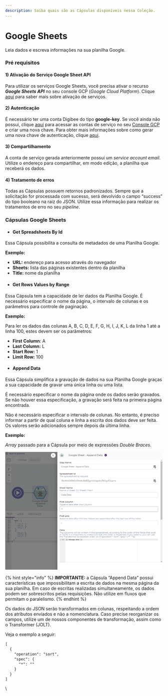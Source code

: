 ```yaml
---
description: Saiba quais são as Cápsulas disponíveis nessa Coleção.
---
```


# Google Sheets

Leia dados e escreva informações na sua planilha Google.

### Pré requisitos <a href="#h_2a61515a36" id="h_2a61515a36"></a>

#### 1) Ativação do Serviço Google Sheet API <a href="#h_a711816954" id="h_a711816954"></a>

Para utilizar os serviços Google Sheets, você precisa ativar o recurso _**Google Sheets API**_ no seu console GCP (_Google Cloud Platform_). Clique [aqui](https://cloud.google.com/service-usage/docs/enable-disable) para saber mais sobre ativação de serviços.

#### 2) Autenticação <a href="#h_3ac164272d" id="h_3ac164272d"></a>

É necessário ter uma conta Digibee do tipo **google-key**. Se você ainda não possui, clique [aqui](https://console.cloud.google.com/iam-admin/serviceaccounts?hl=pt-br) para acessar as contas de serviço no seu [Console GCP](https://console.cloud.google.com/iam-admin/serviceaccounts?hl=pt-br) e criar uma nova chave. Para obter mais informações sobre como gerar uma nova chave de autenticação, clique [aqui](https://cloud.google.com/iam/docs/creating-managing-service-account-keys?hl=pt-br#iam-service-account-keys-list-console).

#### 3) Compartilhamento <a href="#h_75f8b6b3cc" id="h_75f8b6b3cc"></a>

A conta de serviço gerada anteriormente possui um _service account email_. Utilize o endereço para compartilhar, em modo edição, a planilha que receberá os dados.

#### 4) Tratamento de erros <a href="#h_66215462e8" id="h_66215462e8"></a>

Todas as Cápsulas possuem retornos padronizados. Sempre que a solicitação for processada com sucesso, será devolvido o campo “success” do tipo booleano na raiz do JSON. Utilize essa informação para realizar os tratamentos de erro no seu _pipeline_.

### Cápsulas Google Sheets <a href="#h_6d29387461" id="h_6d29387461"></a>

* #### Get Spreadsheets By Id <a href="#h_c3f95ada97" id="h_c3f95ada97"></a>

Essa Cápsula possibilita a consulta de metadados de uma Planilha Google.

**Exemplo:**

* **URL:** endereço para acesso através do navegador
* **Sheets:** lista das páginas existentes dentro da planilha
* **Title:** nome da planilha
* #### Get Rows Values by Range <a href="#h_eedd5427c7" id="h_eedd5427c7"></a>

Essa Cápsula tem a capacidade de ler dados da Planilha Google. É necessário especificar o nome da página, o intervalo de colunas e os parâmetros para controle de paginação.

**Exemplo:**

Para ler os dados das colunas A, B, C, D, E, F, G, H, I, J, K, L da linha 1 até a linha 100, estes devem ser os parâmetros:

* **First Column**: A
* **Last Column:** L
* **Start Row:** 1
* **Limit Row:** 100
* #### Append Data <a href="#h_4c8d1e9c75" id="h_4c8d1e9c75"></a>

Essa Cápsula simplifica a gravação de dados na sua Planilha Google graças a sua capacidade de gravar uma única linha ou uma lista.

É necessário especificar o nome da página onde os dados serão gravados. Se não houver essa especificação, a gravação será feita na primeira página encontrada.

Não é necessário especificar o intervalo de colunas. No entanto, é preciso informar a partir de qual coluna e linha a escrita dos dados deve ser feita. Os valores serão adicionados sempre depois da última linha.

**Exemplo:**

_Array_ passado para a Cápsula por meio de expressões _Double Braces_.

![](<../../../.gitbook/assets/01 (14).png>)

{% hint style="info" %}
**IMPORTANTE:** a Cápsula “Append Data” possui características que impossibilitam a escrita de dados na mesma página da sua planilha. Em caso de escritas realizadas simultaneamente, os dados podem ser sobrescritos pelas requisições. Não utilize em fluxos que permitam o paralelismo.
{% endhint %}

Os dados do JSON serão transformados em colunas, respeitando a ordem dos atributos enviados e não a nomenclatura. Caso precise reorganizar os campos, utilize um de nossos componentes de transformação, assim como o Transformer (JOLT).

Veja o exemplo a seguir:

```
[
  {
    "operation": "sort",
    "spec": {
      "*": ""
    }
  }
] 
```

\
